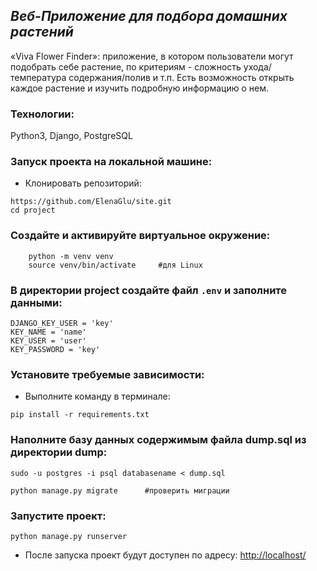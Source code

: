 ## _Веб-Приложение для подбора домашних растений_
«Viva Flower Finder»: приложение, в котором пользователи могут подобрать себе растение, по критериям - сложность ухода/температура содержания/полив и т.п.
Есть возможность открыть каждое растение и изучить подробную информацию о нем.
 
### Технологии:
Python3, Django, PostgreSQL

### Запуск проекта на локальной машине:

- Клонировать репозиторий:
```
https://github.com/ElenaGlu/site.git
cd project
```
### Создайте и активируйте виртуальное окружение:
```
    python -m venv venv
    source venv/bin/activate     #для Linux
```
### В директории project создайте файл `.env` и заполните данными:
```
DJANGO_KEY_USER = 'key'
KEY_NAME = 'name'
KEY_USER = 'user'
KEY_PASSWORD = 'key'
```
### Установите требуемые зависимости:

- Выполните команду в терминале: 
```
pip install -r requirements.txt
```
### Наполните базу данных содержимым файла dump.sql из директории dump:

```
sudo -u postgres -i psql databasename < dump.sql

python manage.py migrate      #проверить миграции
```
### Запустите проект:

```
python manage.py runserver
```

- После запуска проект будут доступен по адресу: [http://localhost/](http://localhost/)
  
